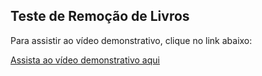 ## Teste de Remoção de Livros

Para assistir ao vídeo demonstrativo, clique no link abaixo:

[Assista ao vídeo demonstrativo aqui](https://drive.google.com/file/d/1KbcP6Ibgno0nayqyUvPxfCUGGvkcbvVM/view?usp=drive_link)
